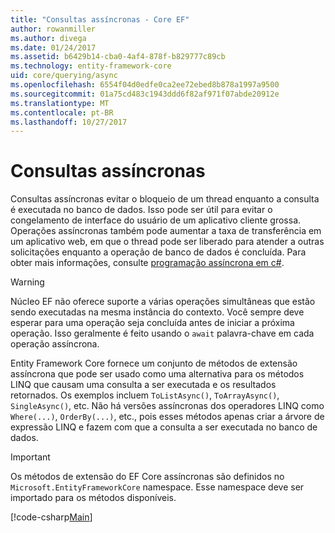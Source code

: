 ```yaml
---
title: "Consultas assíncronas - Core EF"
author: rowanmiller
ms.author: divega
ms.date: 01/24/2017
ms.assetid: b6429b14-cba0-4af4-878f-b829777c89cb
ms.technology: entity-framework-core
uid: core/querying/async
ms.openlocfilehash: 6554f04d0edfe0ca2ee72ebed8b878a1997a9500
ms.sourcegitcommit: 01a75cd483c1943ddd6f82af971f07abde20912e
ms.translationtype: MT
ms.contentlocale: pt-BR
ms.lasthandoff: 10/27/2017
---
```

# <a name="asynchronous-queries"></a>Consultas assíncronas

Consultas assíncronas evitar o bloqueio de um thread enquanto a consulta é executada no banco de dados. Isso pode ser útil para evitar o congelamento de interface do usuário de um aplicativo cliente grossa. Operações assíncronas também pode aumentar a taxa de transferência em um aplicativo web, em que o thread pode ser liberado para atender a outras solicitações enquanto a operação de banco de dados é concluída. Para obter mais informações, consulte [programação assíncrona em c#](https://docs.microsoft.com/dotnet/csharp/async).

> [!WARNING]  
> Núcleo EF não oferece suporte a várias operações simultâneas que estão sendo executadas na mesma instância do contexto. Você sempre deve esperar para uma operação seja concluída antes de iniciar a próxima operação. Isso geralmente é feito usando o `await` palavra-chave em cada operação assíncrona.

Entity Framework Core fornece um conjunto de métodos de extensão assíncrona que pode ser usado como uma alternativa para os métodos LINQ que causam uma consulta a ser executada e os resultados retornados. Os exemplos incluem `ToListAsync()`, `ToArrayAsync()`, `SingleAsync()`, etc. Não há versões assíncronas dos operadores LINQ como `Where(...)`, `OrderBy(...)`, etc., pois esses métodos apenas criar a árvore de expressão LINQ e fazem com que a consulta a ser executada no banco de dados.

> [!IMPORTANT]  
> Os métodos de extensão do EF Core assíncronas são definidos no `Microsoft.EntityFrameworkCore` namespace. Esse namespace deve ser importado para os métodos disponíveis.

[!code-csharp[Main](../../../samples/core/Querying/Querying/Async/Sample.cs#Sample)]

